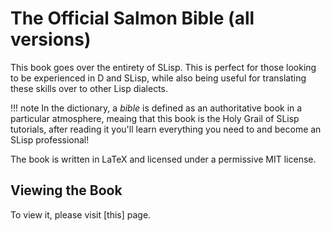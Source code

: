 <!--
 Copyright 2022 Kai Daniel Gonzalez. All rights reserved.
 Use of this source code is governed by a BSD-style
 license that can be found in the LICENSE file.
-->

# The Official Salmon Bible (all versions)

This book goes over the entirety of SLisp. This is perfect for those looking to be experienced in D and SLisp, while also being useful for translating these skills over to other Lisp dialects.

!!! note
    In the dictionary, a *bible* is defined as an authoritative book in a particular atmosphere,
    meaing that this book is the Holy Grail of SLisp tutorials, after reading it you'll learn everything
    you need to and become an SLisp professional!

The book is written in LaTeX and licensed under a permissive MIT license.

## Viewing the Book

To view it, please visit [this] page.
